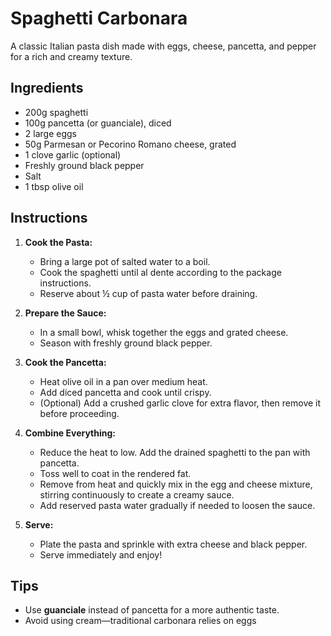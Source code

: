 # Spaghetti Carbonara  

A classic Italian pasta dish made with eggs, cheese, pancetta, and pepper for a rich and creamy texture.  

## Ingredients  

- 200g spaghetti  
- 100g pancetta (or guanciale), diced  
- 2 large eggs  
- 50g Parmesan or Pecorino Romano cheese, grated  
- 1 clove garlic (optional)  
- Freshly ground black pepper  
- Salt  
- 1 tbsp olive oil  

## Instructions  

1. **Cook the Pasta:**  
   - Bring a large pot of salted water to a boil.  
   - Cook the spaghetti until al dente according to the package instructions.  
   - Reserve about ½ cup of pasta water before draining.  

2. **Prepare the Sauce:**  
   - In a small bowl, whisk together the eggs and grated cheese.  
   - Season with freshly ground black pepper.  

3. **Cook the Pancetta:**  
   - Heat olive oil in a pan over medium heat.  
   - Add diced pancetta and cook until crispy.  
   - (Optional) Add a crushed garlic clove for extra flavor, then remove it before proceeding.  

4. **Combine Everything:**  
   - Reduce the heat to low. Add the drained spaghetti to the pan with pancetta.  
   - Toss well to coat in the rendered fat.  
   - Remove from heat and quickly mix in the egg and cheese mixture, stirring continuously to create a creamy sauce.  
   - Add reserved pasta water gradually if needed to loosen the sauce.  

5. **Serve:**  
   - Plate the pasta and sprinkle with extra cheese and black pepper.  
   - Serve immediately and enjoy!  

## Tips  

- Use **guanciale** instead of pancetta for a more authentic taste.  
- Avoid using cream—traditional carbonara relies on eggs

